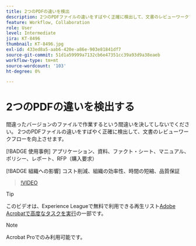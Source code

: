 ```yaml
---
title: 2つのPDFの違いを検出
description: 2つのPDFファイルの違いをすばやく正確に検出して、文書のレビューワークフローを向上させます。
feature: Workflow, Collaboration
role: User
level: Intermediate
jira: KT-8496
thumbnail: KT-8496.jpg
exl-id: 433ed8a5-aab6-420e-a86e-903e81841df7
source-git-commit: 51d1a59999a7132cb6e47351cc39a93d9a38eaeb
workflow-type: tm+mt
source-wordcount: '103'
ht-degree: 0%

---
```


# 2つのPDFの違いを検出する

間違ったバージョンのファイルで作業するという間違いを決してしないでください。 2つのPDFファイルの違いをすばやく正確に検出して、文書のレビューワークフローを向上させます。

[!BADGE 使用事例]
アプリケーション、資料、ファクト・シート、マニュアル、ポリシー、レポート、RFP（購入要求）

[!BADGE 組織への影響]
コスト削減、組織の効率性、時間の短縮、品質保証

>[!VIDEO](https://video.tv.adobe.com/v/337211?quality=12&learn=on&hidetitle=true)

>[!TIP]
>
このビデオは、Experience Leagueで無料で利用できる再生リスト[Adobe Acrobatで高度なタスクを実行](https://experienceleague.adobe.com/en/playlists/acrobat-peform-advanced-tasks)の一部です。

>[!NOTE]
>
Acrobat Proでのみ利用可能です。

